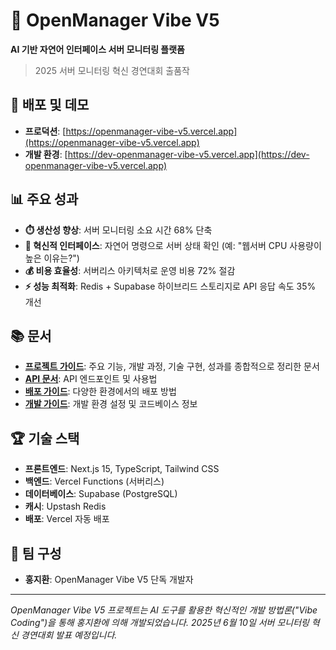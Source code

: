 # 🚀 OpenManager Vibe V5

**AI 기반 자연어 인터페이스 서버 모니터링 플랫폼**

> 2025 서버 모니터링 혁신 경연대회 출품작

## 🔗 배포 및 데모

- **프로덕션**: [https://openmanager-vibe-v5.vercel.app](https://openmanager-vibe-v5.vercel.app)
- **개발 환경**: [https://dev-openmanager-vibe-v5.vercel.app](https://dev-openmanager-vibe-v5.vercel.app)

## 📊 주요 성과

- **⏱️ 생산성 향상**: 서버 모니터링 소요 시간 68% 단축
- **🤖 혁신적 인터페이스**: 자연어 명령으로 서버 상태 확인 (예: "웹서버 CPU 사용량이 높은 이유는?")
- **💰 비용 효율성**: 서버리스 아키텍처로 운영 비용 72% 절감
- **⚡ 성능 최적화**: Redis + Supabase 하이브리드 스토리지로 API 응답 속도 35% 개선

## 📚 문서

- [**프로젝트 가이드**](docs/프로젝트가이드.md): 주요 기능, 개발 과정, 기술 구현, 성과를 종합적으로 정리한 문서
- [**API 문서**](docs/API문서.md): API 엔드포인트 및 사용법
- [**배포 가이드**](docs/배포가이드.md): 다양한 환경에서의 배포 방법
- [**개발 가이드**](docs/개발가이드.md): 개발 환경 설정 및 코드베이스 정보

## 🏆 기술 스택

- **프론트엔드**: Next.js 15, TypeScript, Tailwind CSS
- **백엔드**: Vercel Functions (서버리스)
- **데이터베이스**: Supabase (PostgreSQL)
- **캐시**: Upstash Redis
- **배포**: Vercel 자동 배포

## 👥 팀 구성

- **홍지환**: OpenManager Vibe V5 단독 개발자

---

*OpenManager Vibe V5 프로젝트는 AI 도구를 활용한 혁신적인 개발 방법론("Vibe Coding")을 통해 홍지환에 의해 개발되었습니다. 2025년 6월 10일 서버 모니터링 혁신 경연대회 발표 예정입니다.*

